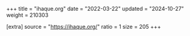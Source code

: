 +++
title = "ihaque.org"
date = "2022-03-22"
updated = "2024-10-27"
weight = 210303

[extra]
source = "https://ihaque.org/"
ratio = 1
size = 205
+++
